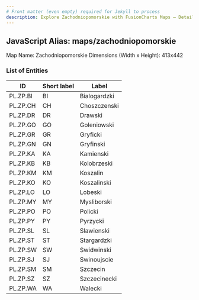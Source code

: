```yaml
---
# Front matter (even empty) required for Jekyll to process
description: Explore Zachodniopomorskie with FusionCharts Maps – Detailed features for seamless integration. Try now & enhance your data visualization today! 
---
```


## JavaScript Alias: maps/zachodniopomorskie

Map Name: Zachodniopomorskie
Dimensions (Width x Height): 413x442





### List of Entities

ID | Short label | Label
---|---|---|
PL.ZP.BI|BI|Bialogardzki
PL.ZP.CH|CH|Choszczenski
PL.ZP.DR|DR|Drawski
PL.ZP.GO|GO|Goleniowski
PL.ZP.GR|GR|Gryficki
PL.ZP.GN|GN|Gryfinski
PL.ZP.KA|KA|Kamienski
PL.ZP.KB|KB|Kolobrzeski
PL.ZP.KM|KM|Koszalin
PL.ZP.KO|KO|Koszalinski
PL.ZP.LO|LO|Lobeski
PL.ZP.MY|MY|Mysliborski
PL.ZP.PO|PO|Policki
PL.ZP.PY|PY|Pyrzycki
PL.ZP.SL|SL|Slawienski
PL.ZP.ST|ST|Stargardzki
PL.ZP.SW|SW|Swidwinski
PL.ZP.SJ|SJ|Swinoujscie
PL.ZP.SM|SM|Szczecin
PL.ZP.SZ|SZ|Szczecinecki
PL.ZP.WA|WA|Walecki

